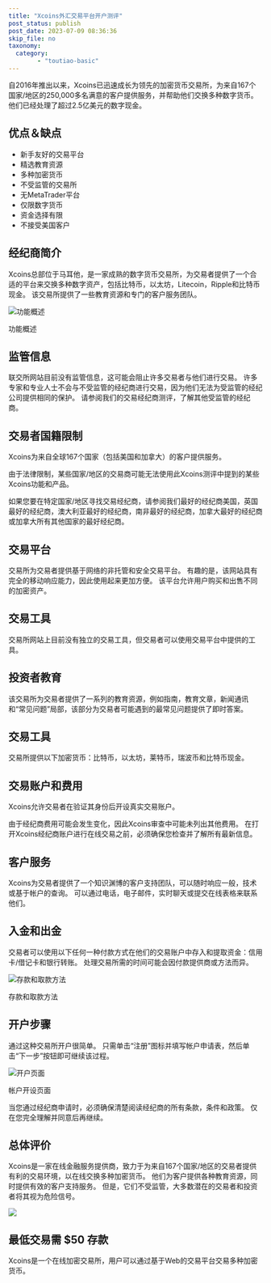 ```yaml
---
title: "Xcoins外汇交易平台开户测评"
post_status: publish
post_date: 2023-07-09 08:36:36
skip_file: no
taxonomy:
  category:
        - "toutiao-basic"
---
```


自2016年推出以来，Xcoins已迅速成长为领先的加密货币交易所，为来自167个国家/地区的250,000多名满意的客户提供服务，并帮助他们交换多种数字货币。 他们已经处理了超过2.5亿美元的数字现金。

## 优点＆缺点

- 新手友好的交易平台
- 精选教育资源
- 多种加密货币
- 不受监管的交易所
- 无MetaTrader平台
- 仅限数字货币
- 资金选择有限
- 不接受美国客户

## 经纪商简介

Xcoins总部位于马耳他，是一家成熟的数字货币交易所，为交易者提供了一个合适的平台来交换多种数字资产，包括比特币，以太坊，Litecoin，Ripple和比特币现金。 该交易所提供了一些教育资源和专门的客户服务团队。

![功能概述](https://cdn.fendou.la/funstoutiao/2020/11/Xcoins-Review-Features-Overview-1024x241.jpg "功能概述")

功能概述

## 监管信息

联交所网站目前没有监管信息，这可能会阻止许多交易者与他们进行交易。 许多专家和专业人士不会与不受监管的经纪商进行交易，因为他们无法为受监管的经纪公司提供相同的保护。 请参阅我们的交易经纪商测评，了解其他受监管的经纪商。

## 交易者国籍限制

Xcoins为来自全球167个国家（包括美国和加拿大）的客户提供服务。

由于法律限制，某些国家/地区的交易商可能无法使用此Xcoins测评中提到的某些Xcoins功能和产品。

如果您要在特定国家/地区寻找交易经纪商，请参阅我们最好的经纪商美国，英国最好的经纪商，澳大利亚最好的经纪商，南非最好的经纪商，加拿大最好的经纪商或加拿大所有其他国家的最好经纪商。

## 交易平台

交易所为交易者提供基于网络的非托管和安全交易平台。 有趣的是，该网站具有完全的移动响应能力，因此使用起来更加方便。 该平台允许用户购买和出售不同的加密资产。

## 交易工具

交易所网站上目前没有独立的交易工具，但交易者可以使用交易平台中提供的工具。

## 投资者教育

该交易所为交易者提供了一系列的教育资源，例如指南，教育文章，新闻通讯和“常见问题”局部，该部分为交易者可能遇到的最常见问题提供了即时答案。

## 交易工具

交易所提供以下加密货币：比特币，以太坊，莱特币，瑞波币和比特币现金。

## 交易账户和费用

Xcoins允许交易者在验证其身份后开设真实交易账户。

由于经纪商费用可能会发生变化，因此Xcoins审查中可能未列出其他费用。 在打开Xcoins经纪商账户进行在线交易之前，必须确保您检查并了解所有最新信息。

## 客户服务

Xcoins为交易者提供了一个知识渊博的客户支持团队，可以随时响应一般，技术或基于帐户的查询。 可以通过电话，电子邮件，实时聊天或提交在线表格来联系他们。

## 入金和出金

交易者可以使用以下任何一种付款方式在他们的交易账户中存入和提取资金：信用卡/借记卡和银行转账。 处理交易所需的时间可能会因付款提供商或方法而异。

![存款和取款方法](https://cdn.fendou.la/funstoutiao/2020/11/Xcoins-Review-Deposit-and-Withdrawal-Methods-.jpg "存款和取款方法")

存款和取款方法

## 开户步骤

通过这种交易所开户很简单。 只需单击“注册”图标并填写帐户申请表，然后单击“下一步”按钮即可继续该过程。

![开户页面](https://cdn.fendou.la/funstoutiao/2020/11/Xcoins-Review-Account-Opening-Page-341x1024.jpg "帐户开设页面")

帐户开设页面

当您通过经纪商申请时，必须确保清楚阅读经纪商的所有条款，条件和政策。 仅在您完全理解并同意后再继续。

## 总体评价

Xcoins是一家在线金融服务提供商，致力于为来自167个国家/地区的交易者提供有利的交易环境，以在线交换多种加密货币。 他们为客户提供各种教育资源，同时提供有效的客户支持服务。 但是，它们不受监管，大多数潜在的交易者和投资者将其视为危险信号。

![](https://cdn.fendou.la/funstoutiao/2020/11/Xcoins-Logo-1.png)

## 最低交易需 $50 存款

Xcoins是一个在线加密交易所，用户可以通过基于Web的交易平台交易多种加密货币。

